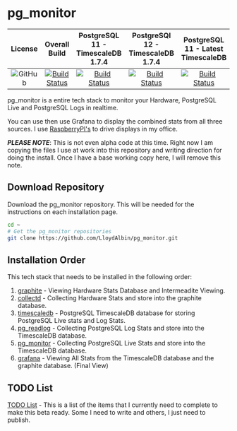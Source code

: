 # pg_monitor

|License|Overall Build|PostgreSQL 11 - TimescaleDB 1.7.4|PostgreSQl 12 - TimescaleDB 1.7.4|PostgreSQL 11 - Latest TimescaleDB|PostgreSQl 12 - Latest TimescaleDB|
|:---:|:---:|:---:|:---:|:---:|:---:|
|![GitHub](https://img.shields.io/github/license/LloydAlbin/pg_monitor)|[![Build Status](https://www.travis-ci.org/LloydAlbin/pg_monitor.svg?branch=master)](https://www.travis-ci.org/LloydAlbin/pg_monitor/builds)|[![Build Status](https://travis-matrix-badges.herokuapp.com/repos/LloydAlbin/pg_monitor/branches/master/1)](https://www.travis-ci.org/LloydAlbin/pg_monitor/builds)|[![Build Status](https://travis-matrix-badges.herokuapp.com/repos/LloydAlbin/pg_monitor/branches/master/2)](https://www.travis-ci.org/LloydAlbin/pg_monitor/builds)|[![Build Status](https://travis-matrix-badges.herokuapp.com/repos/LloydAlbin/pg_monitor/branches/master/3)](https://www.travis-ci.org/LloydAlbin/pg_monitor/builds)|[![Build Status](https://travis-matrix-badges.herokuapp.com/repos/LloydAlbin/pg_monitor/branches/master/4)](https://www.travis-ci.org/LloydAlbin/pg_monitor/builds)|

pg_monitor is a entire tech stack to monitor your Hardware, PostgreSQL Live and PostgreSQL Logs in realtime.

You can use then use Grafana to display the combined stats from all three sources. I use [RaspberryPI's](https://www.raspberrypi.org/) to drive displays in my office.

**_PLEASE NOTE_**: This is not even alpha code at this time. Right now I am copying the files I use at work into this repository and writing direction for doing the install. Once I have a base working copy here, I will remove this note.

## Download Repository

Download the pg_monitor repository. This will be needed for the instructions on each installation page.

```bash
cd ~
# Get the pg_monitor repositories
git clone https://github.com/LloydAlbin/pg_monitor.git
```

## Installation Order

This tech stack that needs to be installed in the following order:

1. [graphite](/graphite/README.md) - Viewing Hardware Stats Database and Intermeadite Viewing.
1. [collectd](/collectd/README.md) - Collecting Hardware Stats and store into the graphite database.
1. [timescaledb](/timescaledb/README.md) - PostgreSQL TimescaleDB database for storing PostgreSQL Live stats and Log Stats.
1. [pg_readlog](/pg_readlog/README.md) - Collecting PostgreSQL Log Stats and store into the TimescaleDB database.
1. [pg_monitor](/pg_monitor/README.md) - Collecting PostgreSQL Live Stats and store into the TimescaleDB database.
1. [grafana](/grafana/README.md) - Viewing All Stats from the TimescaleDB database and the graphite database. (Final View)

## TODO List

[TODO List](/TODO.md) - This is a list of the items that I currently need to complete to make this beta ready. Some I need to write and others, I just need to publish.
